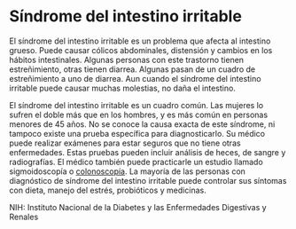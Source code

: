 Síndrome del intestino irritable
================================


El síndrome del intestino irritable es un problema que afecta al intestino grueso. Puede causar cólicos abdominales, distensión y cambios en los hábitos intestinales. Algunas personas con este trastorno tienen estreñimiento, otras tienen diarrea. Algunas pasan de un cuadro de estreñimiento a uno de diarrea. Aun cuando el síndrome del intestino irritable puede causar muchas molestias, no daña el intestino. 


El síndrome del intestino irritable es un cuadro común. Las mujeres lo sufren el doble más que en los hombres, y es más común en personas menores de 45 años. No se conoce la causa exacta de este síndrome, ni tampoco existe una prueba específica para diagnosticarlo. Su médico puede realizar exámenes para estar seguros que no tiene otras enfermedades. Estas pruebas pueden incluir análisis de heces, de sangre y radiografías. El médico también puede practicarle un estudio llamado sigmoidoscopía o [colonoscopía](https://medlineplus.gov/spanish/colonoscopy.html). La mayoría de las personas con diagnóstico de síndrome del intestino irritable puede controlar sus síntomas con dieta, manejo del estrés, probióticos y medicinas. 


NIH: Instituto Nacional de la Diabetes y las Enfermedades Digestivas y Renales 

